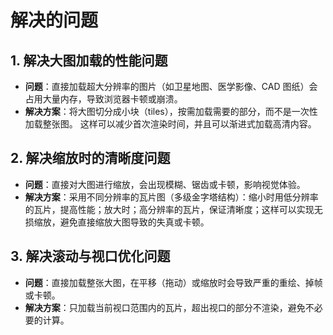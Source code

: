 # 解决的问题

## 1. 解决大图加载的性能问题
- **问题**：直接加载超大分辨率的图片（如卫星地图、医学影像、CAD 图纸）会占用大量内存，导致浏览器卡顿或崩溃。
- **解决方案**：将大图切分成小块（tiles），按需加载需要的部分，而不是一次性加载整张图。
这样可以减少首次渲染时间，并且可以渐进式加载高清内容。
## 2. 解决缩放时的清晰度问题
- **问题**：直接对大图进行缩放，会出现模糊、锯齿或卡顿，影响视觉体验。
- **解决方案**：采用不同分辨率的瓦片图（多级金字塔结构）：缩小时用低分辨率的瓦片，提高性能；放大时；高分辨率的瓦片，保证清晰度；这样可以实现无损缩放，避免直接缩放大图导致的失真或卡顿。
## 3. 解决滚动与视口优化问题
- **问题**：直接加载整张大图，在平移（拖动）或缩放时会导致严重的重绘、掉帧或卡顿。
- **解决方案**：只加载当前视口范围内的瓦片，超出视口的部分不渲染，避免不必要的计算。